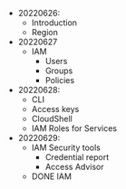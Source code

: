 
- 20220626:
  - Introduction
  - Region
- 20220627
  - IAM
    - Users
    - Groups
    - Policies
- 20220628:
  - CLI
  - Access keys
  - CloudShell
  - IAM Roles for Services
- 20220629:
  - IAM Security tools
    - Credential report
    - Access Advisor
  - DONE IAM